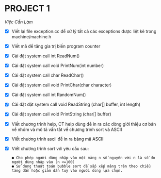 # PROJECT 1
*Việc Cần Làm*
- [x] Viết lại file exception.cc để xử lý tất cả các exceptions được liệt kê trong machine/machine.h
- [x] Viết mã để tăng gia trị biến program counter
- [x] Cài đặt system call int ReadNum()
- [x] Cài đặt system call void PrintNum(int number)
- [x] Cài đặt system call char ReadChar()
- [x] Cài đặt system call void PrintChar(char character)
- [x] Cài đặt system call int RandomNum()
- [x] Cài đặt đặt system call void ReadString (char[] buffer, int length)
- [x] Cài đặt system call void PrintString (char[] buffer)
- [x] Viết chương trình help, CT help dùng để in ra các dòng giới thiệu cơ bản về nhóm và mô tả vắn tắt về chương trình sort và ASCII
- [x] Viết chương trình ascii để in ra bảng mã ASCII
- [x] Viết chương trình sort với yêu cầu sau:
      
      ● Cho phép người dùng nhập vào một mảng n số nguyên với n là số do người dùng nhập vào (n <=100)
      ● Sử dụng thuật toán bubble sort để sắp xếp mảng trên theo chiều tăng dần hoặc giảm dần tuỳ vào người dùng lựa chọn.

